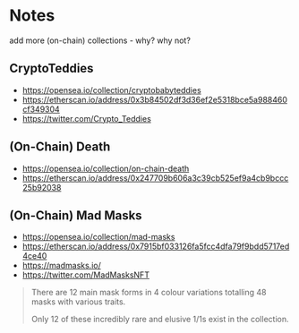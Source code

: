# Notes

add more (on-chain) collections  - why? why not?

## CryptoTeddies

- <https://opensea.io/collection/cryptobabyteddies>
- <https://etherscan.io/address/0x3b84502df3d36ef2e5318bce5a988460cf349304>
- <https://twitter.com/Crypto_Teddies>


## (On-Chain) Death

- <https://opensea.io/collection/on-chain-death>
- <https://etherscan.io/address/0x247709b606a3c39cb525ef9a4cb9bccc25b92038>



## (On-Chain) Mad Masks

- <https://opensea.io/collection/mad-masks>
- <https://etherscan.io/address/0x7915bf033126fa5fcc4dfa79f9bdd5717ed4ce40>
- <https://madmasks.io/>
- <https://twitter.com/MadMasksNFT>

> There are 12 main mask forms in 4 colour variations totalling 48 masks with various traits.
>
> Only 12 of these incredibly rare and elusive 1/1s exist in the collection.

